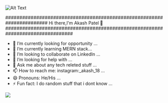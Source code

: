![Alt Text](https://camo.githubusercontent.com/b86a9047afd5ab67de4d8d1c1ce6293db7900b997bb10cfdeec7046e7f035fe3/68747470733a2f2f6d69726f2e6d656469756d2e636f6d2f6d61782f313336302f312a495247486d69477361313673746564517649615a66772e676966)



####################################################################### Hi there,I'm Akash Patel 👋################################################################################



- 🔭 I’m currently looking for opportunity ...
- 🌱 I’m currently learning MERN stack...
- 👯 I’m looking to collaborate on LinkedIn ...
- 🤔 I’m looking for help with ...
- 💬 Ask me about any tech releted stuff ...
- 📫 How to reach me: instagram:_akash_18 ...
- 😄 Pronouns: He/His ...
- ⚡ Fun fact: I do random stuff that i dont know  ...



![](https://komarev.com/ghpvc/?username=AkashPatel18&color=brightgreen)
